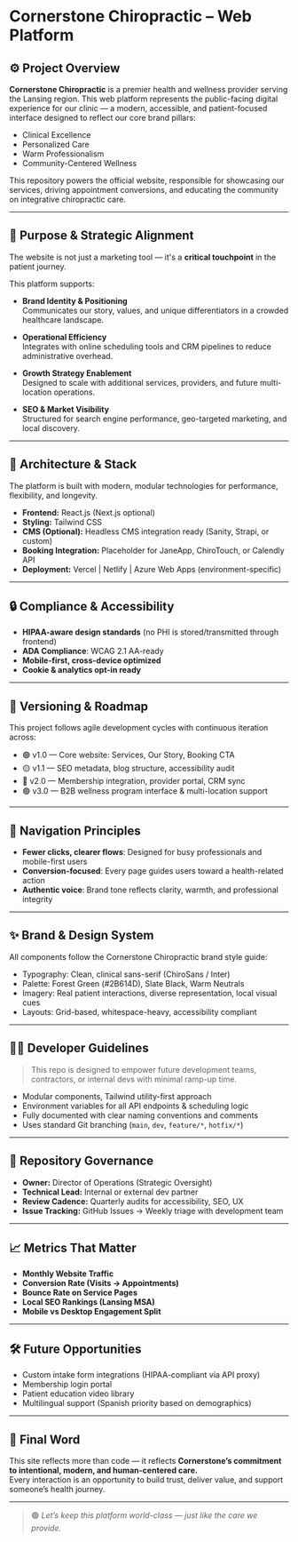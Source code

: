 # Cornerstone Chiropractic – Web Platform

## ⚙️ Project Overview

**Cornerstone Chiropractic** is a premier health and wellness provider serving the Lansing region. This web platform represents the public-facing digital experience for our clinic — a modern, accessible, and patient-focused interface designed to reflect our core brand pillars:

- Clinical Excellence  
- Personalized Care  
- Warm Professionalism  
- Community-Centered Wellness  

This repository powers the official website, responsible for showcasing our services, driving appointment conversions, and educating the community on integrative chiropractic care.

---

## 🧭 Purpose & Strategic Alignment

The website is not just a marketing tool — it's a **critical touchpoint** in the patient journey.

This platform supports:

- **Brand Identity & Positioning**  
  Communicates our story, values, and unique differentiators in a crowded healthcare landscape.

- **Operational Efficiency**  
  Integrates with online scheduling tools and CRM pipelines to reduce administrative overhead.

- **Growth Strategy Enablement**  
  Designed to scale with additional services, providers, and future multi-location operations.

- **SEO & Market Visibility**  
  Structured for search engine performance, geo-targeted marketing, and local discovery.

---

## 🧱 Architecture & Stack

The platform is built with modern, modular technologies for performance, flexibility, and longevity.

- **Frontend:** React.js (Next.js optional)
- **Styling:** Tailwind CSS
- **CMS (Optional):** Headless CMS integration ready (Sanity, Strapi, or custom)
- **Booking Integration:** Placeholder for JaneApp, ChiroTouch, or Calendly API
- **Deployment:** Vercel | Netlify | Azure Web Apps (environment-specific)

---

## 🔒 Compliance & Accessibility

- **HIPAA-aware design standards** (no PHI is stored/transmitted through frontend)
- **ADA Compliance**: WCAG 2.1 AA-ready
- **Mobile-first, cross-device optimized**
- **Cookie & analytics opt-in ready**

---

## 🔄 Versioning & Roadmap

This project follows agile development cycles with continuous iteration across:

- 🟢 v1.0 — Core website: Services, Our Story, Booking CTA  
- 🟡 v1.1 — SEO metadata, blog structure, accessibility audit  
- 🔵 v2.0 — Membership integration, provider portal, CRM sync  
- 🟣 v3.0 — B2B wellness program interface & multi-location support

---

## 🧭 Navigation Principles

- **Fewer clicks, clearer flows**: Designed for busy professionals and mobile-first users  
- **Conversion-focused**: Every page guides users toward a health-related action  
- **Authentic voice**: Brand tone reflects clarity, warmth, and professional integrity  

---

## ✨ Brand & Design System

All components follow the Cornerstone Chiropractic brand style guide:

- Typography: Clean, clinical sans-serif (ChiroSans / Inter)  
- Palette: Forest Green (#2B614D), Slate Black, Warm Neutrals  
- Imagery: Real patient interactions, diverse representation, local visual cues  
- Layouts: Grid-based, whitespace-heavy, accessibility compliant  

---

## 🧑‍💻 Developer Guidelines

> This repo is designed to empower future development teams, contractors, or internal devs with minimal ramp-up time.

- Modular components, Tailwind utility-first approach  
- Environment variables for all API endpoints & scheduling logic  
- Fully documented with clear naming conventions and comments  
- Uses standard Git branching (`main`, `dev`, `feature/*`, `hotfix/*`)

---

## 📌 Repository Governance

- **Owner:** Director of Operations (Strategic Oversight)  
- **Technical Lead:** Internal or external dev partner  
- **Review Cadence:** Quarterly audits for accessibility, SEO, UX  
- **Issue Tracking:** GitHub Issues → Weekly triage with development team

---

## 📈 Metrics That Matter

- **Monthly Website Traffic**  
- **Conversion Rate (Visits → Appointments)**  
- **Bounce Rate on Service Pages**  
- **Local SEO Rankings (Lansing MSA)**  
- **Mobile vs Desktop Engagement Split**

---

## 🛠️ Future Opportunities

- Custom intake form integrations (HIPAA-compliant via API proxy)  
- Membership login portal  
- Patient education video library  
- Multilingual support (Spanish priority based on demographics)

---

## 🧭 Final Word

This site reflects more than code — it reflects **Cornerstone’s commitment to intentional, modern, and human-centered care.**  
Every interaction is an opportunity to build trust, deliver value, and support someone’s health journey.

---

> 🟢 *Let’s keep this platform world-class — just like the care we provide.*

